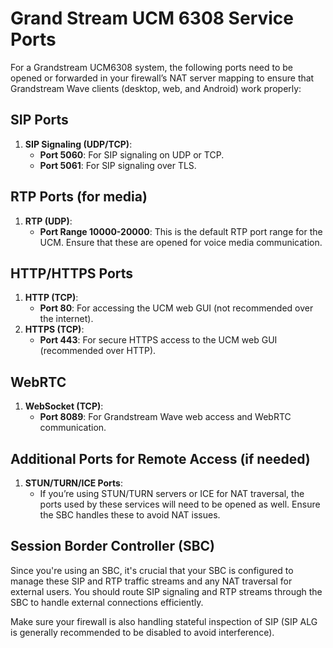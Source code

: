 # Grand Stream UCM 6308 Service Ports

For a Grandstream UCM6308 system, the following ports need to be opened or forwarded in your firewall’s NAT server mapping to ensure that Grandstream Wave clients (desktop, web, and Android) work properly:

## SIP Ports

1. **SIP Signaling (UDP/TCP)**:
    - **Port 5060**: For SIP signaling on UDP or TCP.
    - **Port 5061**: For SIP signaling over TLS.

## RTP Ports (for media)

1. **RTP (UDP)**:
    - **Port Range 10000-20000**: This is the default RTP port range for the UCM. Ensure that these are opened for voice media communication.

## HTTP/HTTPS Ports

1. **HTTP (TCP)**:
    - **Port 80**: For accessing the UCM web GUI (not recommended over the internet).
2. **HTTPS (TCP)**:
    - **Port 443**: For secure HTTPS access to the UCM web GUI (recommended over HTTP).

## WebRTC

1. **WebSocket (TCP)**:
    - **Port 8089**: For Grandstream Wave web access and WebRTC communication.

## Additional Ports for Remote Access (if needed)

1. **STUN/TURN/ICE Ports**:
    - If you’re using STUN/TURN servers or ICE for NAT traversal, the ports used by these services will need to be opened as well. Ensure the SBC handles these to avoid NAT issues.

## Session Border Controller (SBC)

Since you're using an SBC, it's crucial that your SBC is configured to manage these SIP and RTP traffic streams and any NAT traversal for external users. You should route SIP signaling and RTP streams through the SBC to handle external connections efficiently.

Make sure your firewall is also handling stateful inspection of SIP (SIP ALG is generally recommended to be disabled to avoid interference).